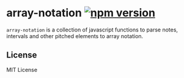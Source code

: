 # array-notation [![npm version](https://img.shields.io/npm/v/array-notation.svg)](https://www.npmjs.com/package/array-notation)

`array-notation` is a collection of javascript functions to parse notes, intervals and other pitched elements to array notation.

## License

MIT License
